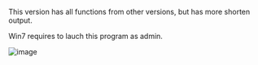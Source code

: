 This version has all functions from other versions, but has more shorten output.

Win7 requires to lauch this program as admin.

![image](https://user-images.githubusercontent.com/47314760/228821551-c498745c-b329-4240-acf8-7eef8125a11b.png)
